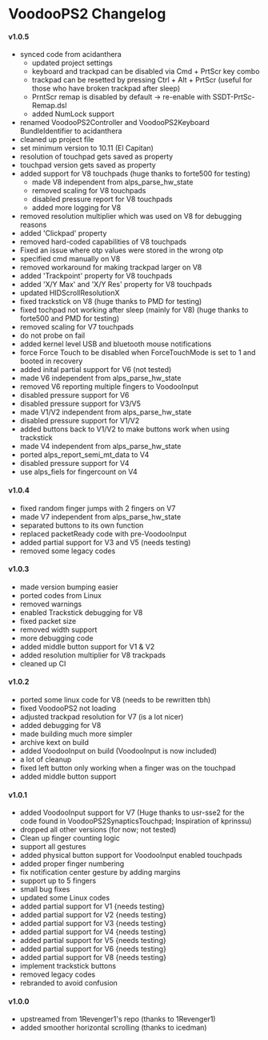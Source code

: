 VoodooPS2 Changelog
============================
#### v1.0.5
- synced code from acidanthera
    - updated project settings
    - keyboard and trackpad can be disabled via Cmd + PrtScr key combo
    - trackpad can be resetted by pressing Ctrl + Alt + PrtScr (useful for those who have broken trackpad after sleep)
    - PrntScr remap is disabled by default -> re-enable with SSDT-PrtSc-Remap.dsl
    - added NumLock support
- renamed VoodooPS2Controller and VoodooPS2Keyboard BundleIdentifier to acidanthera
- cleaned up project file
- set minimum version to 10.11 (El Capitan)
- resolution of touchpad gets saved as property
- touchpad version gets saved as property
- added support for V8 touchpads (huge thanks to forte500 for testing)
    - made V8 independent from alps_parse_hw_state
    - removed scaling for V8 touchpads
    - disabled pressure report for V8 touchpads
    - added more logging for V8
- removed resolution multiplier which was used on V8 for debugging reasons
- added 'Clickpad' property
- removed hard-coded capabilities of V8 touchpads
- Fixed an issue where otp values were stored in the wrong otp
- specified cmd manually on V8
- removed workaround for making trackpad larger on V8
- added 'Trackpoint' property for V8 touchpads
- added 'X/Y Max' and 'X/Y Res' property for V8 touchpads
- updated HIDScrollResolutionX
- fixed trackstick on V8 (huge thanks to PMD for testing)
- fixed tochpad not working after sleep (mainly for V8) (huge thanks to forte500 and PMD for testing)
- removed scaling for V7 touchpads
- do not probe on fail
- added kernel level USB and bluetooth mouse notifications
- force Force Touch to be disabled when ForceTouchMode is set to 1 and booted in recovery
- added inital partial support for V6 (not tested)
- made V6 independent from alps_parse_hw_state
- removed V6 reporting multiple fingers to VoodooInput
- disabled pressure support for V6
- disabled pressure support for V3/V5
- made V1/V2 independent from alps_parse_hw_state
- disabled pressure support for V1/V2
- added buttons back to V1/V2 to make buttons work when using trackstick
- made V4 independent from alps_parse_hw_state
- ported alps_report_semi_mt_data to V4
- disabled pressure support for V4
- use alps_fiels for fingercount on V4

#### v1.0.4
- fixed random finger jumps with 2 fingers on V7
- made V7 independent from alps_parse_hw_state
- separated buttons to its own function
- replaced packetReady code with pre-VoodooInput
- added partial support for V3 and V5 (needs testing)
- removed some legacy codes

#### v1.0.3
- made version bumping easier
- ported codes from Linux
- removed warnings
- enabled Trackstick debugging for V8
- fixed packet size
- removed width support
- more debugging code
- added middle button support for V1 & V2
- added resolution multiplier for V8 trackpads
- cleaned up CI

#### v1.0.2
- ported some linux code for V8 (needs to be rewritten tbh)
- fixed VoodooPS2 not loading
- adjusted trackpad resolution for V7 (is a lot nicer)
- added debugging for V8
- made building much more simpler
- archive kext on build
- added VoodooInput on build (VoodooInput is now included)
- a lot of cleanup
- fixed left button only working when a finger was on the touchpad
- added middle button support

#### v1.0.1
- added VoodooInput support for V7 (Huge thanks to usr-sse2 for the code found in VoodooPS2SynapticsTouchpad; Inspiration of kprinssu)
- dropped all other versions (for now; not tested)
- Clean up finger counting logic
- support all gestures
- added physical button support for VoodooInput enabled touchpads
- added proper finger numbering
- fix notification center gesture by adding margins
- support up to 5 fingers
- small bug fixes
- updated some Linux codes
- added partial support for V1 {needs testing}
- added partial support for V2 {needs testing}
- added partial support for V3 {needs testing}
- added partial support for V4 {needs testing}
- added partial support for V5 {needs testing}
- added partial support for V6 {needs testing}
- added partial support for V8 {needs testing}
- implement trackstick buttons
- removed legacy codes
- rebranded to avoid confusion

#### v1.0.0
- upstreamed from 1Revenger1's repo (thanks to 1Revenger1)
- added smoother horizontal scrolling (thanks to icedman)
